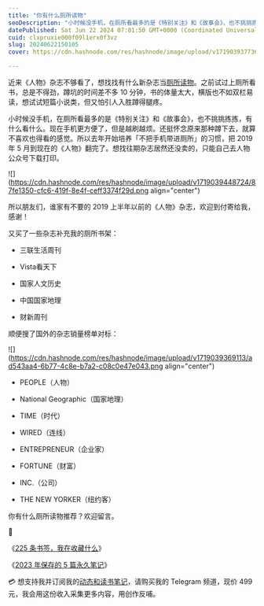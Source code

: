 ```yaml
---
title: "你有什么厕所读物"
seoDescription: "小时候没手机，在厕所看最多的是《特别关注》和《故事会》，也不挑挑拣拣，有什么看什么。现在手机更方便了，但是越刷越烦。"
datePublished: Sat Jun 22 2024 07:01:50 GMT+0000 (Coordinated Universal Time)
cuid: clxpruxie000f09l1erx0f3vz
slug: 20240622150105
cover: https://cdn.hashnode.com/res/hashnode/image/upload/v1719039377362/e8077ec6-e671-49f1-84ce-02bfb8d560b1.jpeg

---
```


近来《人物》杂志不够看了，想找找有什么新杂志当[厕所读物](https://mp.weixin.qq.com/s?__biz=MzI3MzU5MDA1OQ==&mid=2247487583&idx=1&sn=8441491d30c581ab252239af350027d6&chksm=eb21a21bdc562b0db927ab316795ff05365f3860b787dfae7e6eaba284ba2a58f3e52b4db9c7#rd)。之前试过上厕所看书，总是不得劲，蹲坑的时间差不多 10 分钟，书的体量太大，横版也不如双栏易读，想试试短篇小说类，但又怕引人入胜蹲得腿疼。

小时候没手机，在厕所看最多的是《特别关注》和《故事会》，也不挑挑拣拣，有什么看什么。现在手机更方便了，但是越刷越烦。还挺怀念原来那种蹲下去，就算不喜欢也得看的感觉。所以去年开始培养「不把手机带进厕所」的习惯，把 2019 年 5 月到现在的《人物》翻完了。想找往期杂志居然还没卖的，只能自己去人物公众号下载打印。

![](https://cdn.hashnode.com/res/hashnode/image/upload/v1719039448724/87fe1350-cfc6-419f-8e4f-ceff3374f29d.png align="center")

所以朋友们，谁家有不要的 2019 上半年以前的《人物》杂志，欢迎到付寄给我，感谢！

又买了一些杂志补充我的厕所书架：

* 三联生活周刊
    
* Vista看天下
    
* 国家人文历史
    
* 中国国家地理
    
* 财新周刊
    

顺便搜了国外的杂志销量榜单对标：

![](https://cdn.hashnode.com/res/hashnode/image/upload/v1719039369113/ad543aa4-6b77-4c8e-b7a2-c08c0e47e043.png align="center")

* PEOPLE（人物）
    
* National Geographic（国家地理）
    
* TIME（时代）
    
* WIRED（连线）
    
* ENTREPRENEUR（企业家）
    
* FORTUNE（财富）
    
* INC.（公司）
    
* THE NEW YORKER（纽约客）
    

你有什么厕所读物推荐？欢迎留言。

🔗

《[225 条书签，我在收藏什么](https://mp.weixin.qq.com/s?__biz=MzI3MzU5MDA1OQ==&mid=2247488205&idx=1&sn=1a1d81af6647301a33be0d126235ad92&chksm=eb21a089dc56299fc9a6e9ea7e25b7b2bea05968abe5b183b5fc72a54416ee07a8cbd3f14202#rd)》

《[2023 年保存的 5 篇永久笔记](https://mp.weixin.qq.com/s?__biz=MzI3MzU5MDA1OQ==&mid=2247488178&idx=1&sn=d5ad38c62fb4ef8ae1fdb203fba42ec9&chksm=eb21a0f6dc5629e07fdbad537143fcc0a4b7c3d1d804ec6085a3c2abadbd7ea04bf4ed495127#rd)》

💳 想支持我并订阅我的[动态和读书笔记](https://mp.weixin.qq.com/s/A_yK10ktL8Nl7RzsnGwzEg)，请购买我的 Telegram 频道，现价 499 元，我会用这份收入采集更多内容，用创作反哺。
